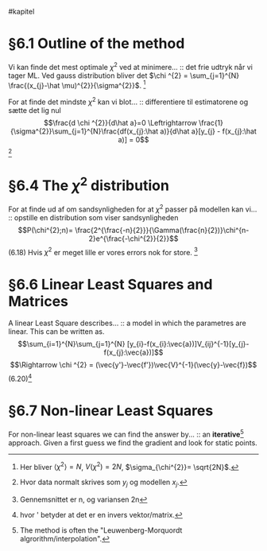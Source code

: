 #kapitel 
# §6.1 Outline of the method

Vi kan finde det mest optimale $\chi ^{2}$ ved at minimere... :: det frie udtryk når vi tager ML. Ved gauss distribution bliver det $\chi ^{2} = \sum_{j=1}^{N} \frac{(x_{j}-\hat \mu)^{2}}{\sigma^{2}}$. [^1] <!--SR:!2023-05-14,54,290-->

For at finde det mindste $\chi ^{2}$ kan vi blot... :: differentiere til estimatorene og sætte det lig nul $$\frac{d \chi ^{2}}{d\hat a}=0 \Leftrightarrow \frac{1}{\sigma^{2}}\sum_{j=1}^{N}\frac{df(x_{j}:\hat a)}{d\hat a}[y_{j} - f(x_{j}:\hat a)] = 0$$[^2]   <!--SR:!2023-04-08,18,250-->
# §6.4 The $\chi^{2}$ distribution
For at finde ud af om sandsynligheden for at $\chi^{2}$ passer på modellen kan vi... :: opstille en distribution som viser sandsynligheden $$P(\chi^{2};n)= \frac{2^{\frac{-n}{2}}}{\Gamma(\frac{n}{2})}\chi^{n-2}e^{\frac{-\chi^{2}}{2}}$$ (6.18) Hvis $\chi ^{2}$ er meget lille er vores errors nok for store. [^5] <!--SR:!2023-03-24,3,250-->


# §6.6 Linear Least Squares and Matrices

A linear Least Square describes... :: a model in which the parametres are linear. This can be written as. $$\sum_{i=1}^{N}\sum_{j=1}^{N} [y_{i}-f(x_{i}:\vec{a})]V_{ij}^{-1}[y_{j}-f(x_{j}:\vec{a})]$$$$\Rightarrow \chi ^{2} = (\vec{y'}-\vec{f'})\vec{V}^{-1}(\vec{y}-\vec{f})$$ (6.20)[^3] <!--SR:!2023-05-09,49,270-->

# §6.7 Non-linear Least Squares

For non-linear least squares we can find the answer by... :: an **iterative**[^4] approach. Given a first guess we find the gradient and look for static points. <!--SR:!2023-04-13,23,270-->


[^1]:Her bliver $\langle \chi ^{2} \rangle = N$, $V(\chi ^{2})=2N$, $\sigma_{\chi^{2}}= \sqrt{2N}$.
[^2]: Hvor data normalt skrives som $y_{j}$ og modellen $x_{j}$.
[^3]: hvor ' betyder at det er en invers vektor/matrix.
[^4]: The method is often the "Leuwenberg-Morquordt algrorithm/interpolation".
[^5]: Gennemsnittet er n, og variansen 2n